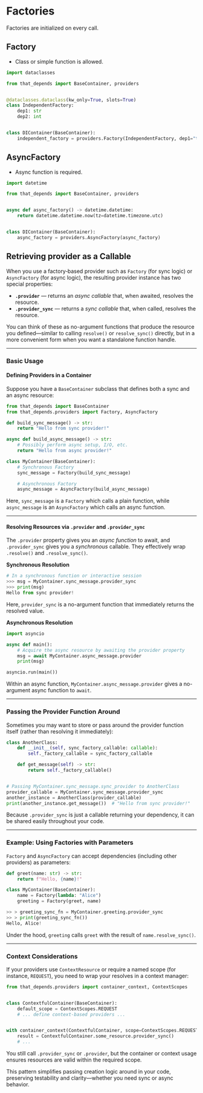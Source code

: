 # Factories
Factories are initialized on every call.

## Factory
- Class or simple function is allowed.
```python
import dataclasses

from that_depends import BaseContainer, providers


@dataclasses.dataclass(kw_only=True, slots=True)
class IndependentFactory:
    dep1: str
    dep2: int


class DIContainer(BaseContainer):
    independent_factory = providers.Factory(IndependentFactory, dep1="text", dep2=123)
```

## AsyncFactory
- Async function is required.
```python
import datetime

from that_depends import BaseContainer, providers


async def async_factory() -> datetime.datetime:
    return datetime.datetime.now(tz=datetime.timezone.utc)


class DIContainer(BaseContainer):
    async_factory = providers.AsyncFactory(async_factory)
```



## Retrieving provider as a Callable

When you use a factory‑based provider such as `Factory` (for sync logic) or `AsyncFactory` (for async logic), the resulting provider instance has two special properties:

- **`.provider`** — returns an *async callable* that, when awaited, resolves the resource.  
- **`.provider_sync`** — returns a *sync callable* that, when called, resolves the resource.

You can think of these as no-argument functions that produce the resource you defined—similar to calling `resolve()` or `resolve_sync()` directly, but in a more convenient form when you want a standalone function handle.

---

### Basic Usage

#### Defining Providers in a Container

Suppose you have a `BaseContainer` subclass that defines both a sync and an async resource:

```python
from that_depends import BaseContainer
from that_depends.providers import Factory, AsyncFactory

def build_sync_message() -> str:
    return "Hello from sync provider!"

async def build_async_message() -> str:
    # Possibly perform async setup, I/O, etc.
    return "Hello from async provider!"

class MyContainer(BaseContainer):
    # Synchronous Factory
    sync_message = Factory(build_sync_message)

    # Asynchronous Factory
    async_message = AsyncFactory(build_async_message)
```

Here, `sync_message` is a `Factory` which calls a plain function, while `async_message` is an `AsyncFactory` which calls an async function.

---

#### Resolving Resources via `.provider` and `.provider_sync`

The `.provider` property gives you an *async function* to await, and `.provider_sync` gives you a *synchronous* callable. They effectively wrap `.resolve()` and `.resolve_sync()`.

**Synchronous Resolution**

```python
# In a synchronous function or interactive session
>>> msg = MyContainer.sync_message.provider_sync
>>> print(msg)
Hello from sync provider!
```

Here, `provider_sync` is a no-argument function that immediately returns the resolved value.

**Asynchronous Resolution**

```python
import asyncio

async def main():
    # Acquire the async resource by awaiting the provider property
    msg = await MyContainer.async_message.provider
    print(msg)

asyncio.run(main())
```

Within an async function, `MyContainer.async_message.provider` gives a no-argument async function to `await`.

---

### Passing the Provider Function Around

Sometimes you may want to store or pass around the provider function itself (rather than resolving it immediately):

```python
class AnotherClass:
    def __init__(self, sync_factory_callable: callable):
        self._factory_callable = sync_factory_callable

    def get_message(self) -> str:
        return self._factory_callable()


# Passing MyContainer.sync_message.sync_provider to AnotherClass
provider_callable = MyContainer.sync_message.provider_sync
another_instance = AnotherClass(provider_callable)
print(another_instance.get_message())  # "Hello from sync provider!"
```

Because `.provider_sync` is just a callable returning your dependency, it can be shared easily throughout your code.

---

### Example: Using Factories with Parameters

`Factory` and `AsyncFactory` can accept dependencies (including other providers) as parameters:

```python
def greet(name: str) -> str:
    return f"Hello, {name}!"

class MyContainer(BaseContainer):
    name = Factory(lambda: "Alice")
    greeting = Factory(greet, name)
```

```python
>> > greeting_sync_fn = MyContainer.greeting.provider_sync
>> > print(greeting_sync_fn())
Hello, Alice!
```

Under the hood, `greeting` calls `greet` with the result of `name.resolve_sync()`.

---

### Context Considerations

If your providers use `ContextResource` or require a named scope (for instance, `REQUEST`), you need to wrap your resolves in a context manager:

```python
from that_depends.providers import container_context, ContextScopes


class ContextfulContainer(BaseContainer):
    default_scope = ContextScopes.REQUEST
    # ... define context-based providers ...


with container_context(ContextfulContainer, scope=ContextScopes.REQUEST):
    result = ContextfulContainer.some_resource.provider_sync()
    # ...
```

You still call `.provider_sync` or `.provider`, but the container or context usage ensures resources are valid within the required scope.

This pattern simplifies passing creation logic around in your code, preserving testability and clarity—whether you need sync or async behavior.
